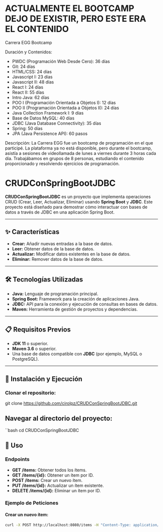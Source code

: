 # ACTUALMENTE EL BOOTCAMP DEJO DE EXISTIR, PERO ESTE ERA EL CONTENIDO

Carrera EGG Bootcamp

Duración y Contenidos:
- PWDC (Programación Web Desde Cero): 36 días
- Git: 24 días
- HTML/CSS: 24 días
- Javascript I: 23 días
- Javascript II: 48 días
- React I: 24 días
- React II: 55 días
- Intro Java: 62 días
- POO I (Programación Orientada a Objetos I): 12 días
- POO II (Programación Orientada a Objetos II): 24 días
- Java Collection Framework I: 9 días
- Base de Datos MySQL: 40 días
- JDBC (Java Database Connectivity): 35 días
- Spring: 50 días
- JPA (Java Persistence API): 60 pasos

Descripción:
La Carrera EGG fue un bootcamp de programación en el que participé. La plataforma ya no está disponible, pero durante el bootcamp, asistía a sesiones de videollamada de lunes a viernes durante 3 horas cada día. Trabajábamos en grupos de 8 personas, estudiando el contenido proporcionado y resolviendo ejercicios de programación.

# CRUDConSpringBootJDBC

**CRUDConSpringBootJDBC** es un proyecto que implementa operaciones CRUD (Crear, Leer, Actualizar, Eliminar) usando **Spring Boot** y **JDBC**. Este proyecto está diseñado para demostrar cómo interactuar con bases de datos a través de JDBC en una aplicación Spring Boot.

---

## ✨ Características

- **Crear:** Añadir nuevas entradas a la base de datos.
- **Leer:** Obtener datos de la base de datos.
- **Actualizar:** Modificar datos existentes en la base de datos.
- **Eliminar:** Remover datos de la base de datos.

---

## 🛠️ Tecnologías Utilizadas

- **Java:** Lenguaje de programación principal.
- **Spring Boot:** Framework para la creación de aplicaciones Java.
- **JDBC:** API para la conexión y ejecución de consultas en bases de datos.
- **Maven:** Herramienta de gestión de proyectos y dependencias.

---

## 📋 Requisitos Previos

- **JDK 11** o superior.
- **Maven 3.6** o superior.
- Una base de datos compatible con **JDBC** (por ejemplo, MySQL o PostgreSQL).

---

## 🚀 Instalación y Ejecución

### Clonar el repositorio:

git clone https://github.com/cirolpz/CRUDConSpringBootJDBC.git
## Navegar al directorio del proyecto:

``bash
cd CRUDConSpringBootJDBC

## 📖 Uso

### Endpoints

- **GET /items:** Obtener todos los ítems.
- **GET /items/{id}:** Obtener un ítem por ID.
- **POST /items:** Crear un nuevo ítem.
- **PUT /items/{id}:** Actualizar un ítem existente.
- **DELETE /items/{id}:** Eliminar un ítem por ID.

### Ejemplo de Peticiones

#### Crear un nuevo ítem:

```bash
curl -X POST http://localhost:8080/items -H "Content-Type: application/json" -d '{"nombre":"Nuevo Item","precio":100}'

